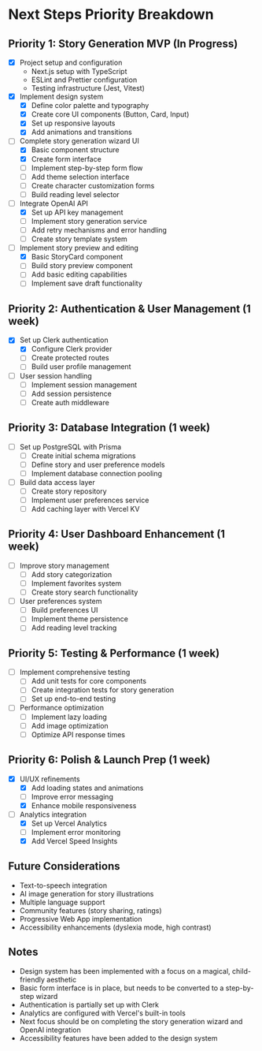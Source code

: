 # Next Steps Priority Breakdown

## Priority 1: Story Generation MVP (In Progress)
- [x] Project setup and configuration
  - Next.js setup with TypeScript
  - ESLint and Prettier configuration
  - Testing infrastructure (Jest, Vitest)
- [x] Implement design system
  - [x] Define color palette and typography
  - [x] Create core UI components (Button, Card, Input)
  - [x] Set up responsive layouts
  - [x] Add animations and transitions
- [ ] Complete story generation wizard UI
  - [x] Basic component structure
  - [x] Create form interface
  - [ ] Implement step-by-step form flow
  - [ ] Add theme selection interface
  - [ ] Create character customization forms
  - [ ] Build reading level selector
- [ ] Integrate OpenAI API
  - [x] Set up API key management
  - [ ] Implement story generation service
  - [ ] Add retry mechanisms and error handling
  - [ ] Create story template system
- [ ] Implement story preview and editing
  - [x] Basic StoryCard component
  - [ ] Build story preview component
  - [ ] Add basic editing capabilities
  - [ ] Implement save draft functionality

## Priority 2: Authentication & User Management (1 week)
- [x] Set up Clerk authentication
  - [x] Configure Clerk provider
  - [ ] Create protected routes
  - [ ] Build user profile management
- [ ] User session handling
  - [ ] Implement session management
  - [ ] Add session persistence
  - [ ] Create auth middleware

## Priority 3: Database Integration (1 week)
- [ ] Set up PostgreSQL with Prisma
  - [ ] Create initial schema migrations
  - [ ] Define story and user preference models
  - [ ] Implement database connection pooling
- [ ] Build data access layer
  - [ ] Create story repository
  - [ ] Implement user preferences service
  - [ ] Add caching layer with Vercel KV

## Priority 4: User Dashboard Enhancement (1 week)
- [ ] Improve story management
  - [ ] Add story categorization
  - [ ] Implement favorites system
  - [ ] Create story search functionality
- [ ] User preferences system
  - [ ] Build preferences UI
  - [ ] Implement theme persistence
  - [ ] Add reading level tracking

## Priority 5: Testing & Performance (1 week)
- [ ] Implement comprehensive testing
  - [ ] Add unit tests for core components
  - [ ] Create integration tests for story generation
  - [ ] Set up end-to-end testing
- [ ] Performance optimization
  - [ ] Implement lazy loading
  - [ ] Add image optimization
  - [ ] Optimize API response times

## Priority 6: Polish & Launch Prep (1 week)
- [x] UI/UX refinements
  - [x] Add loading states and animations
  - [ ] Improve error messaging
  - [x] Enhance mobile responsiveness
- [ ] Analytics integration
  - [x] Set up Vercel Analytics
  - [ ] Implement error monitoring
  - [x] Add Vercel Speed Insights

## Future Considerations
- Text-to-speech integration
- AI image generation for story illustrations
- Multiple language support
- Community features (story sharing, ratings)
- Progressive Web App implementation
- Accessibility enhancements (dyslexia mode, high contrast)

## Notes
- Design system has been implemented with a focus on a magical, child-friendly aesthetic
- Basic form interface is in place, but needs to be converted to a step-by-step wizard
- Authentication is partially set up with Clerk
- Analytics are configured with Vercel's built-in tools
- Next focus should be on completing the story generation wizard and OpenAI integration
- Accessibility features have been added to the design system 